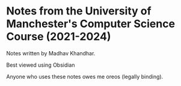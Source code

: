 # Notes from the University of Manchester's Computer Science Course (2021-2024)

Notes written by Madhav Khandhar.

Best viewed using Obsidian

Anyone who uses these notes owes me oreos (legally binding).